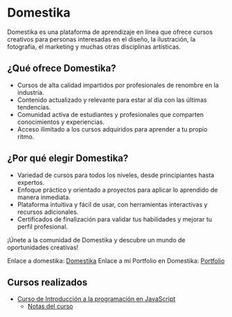 # Domestika

Domestika es una plataforma de aprendizaje en línea que ofrece cursos creativos para personas interesadas en el diseño, la ilustración, la fotografía, el marketing y muchas otras disciplinas artísticas.

## ¿Qué ofrece Domestika?

- Cursos de alta calidad impartidos por profesionales de renombre en la industria.
- Contenido actualizado y relevante para estar al día con las últimas tendencias.
- Comunidad activa de estudiantes y profesionales que comparten conocimientos y experiencias.
- Acceso ilimitado a los cursos adquiridos para aprender a tu propio ritmo.

## ¿Por qué elegir Domestika?

- Variedad de cursos para todos los niveles, desde principiantes hasta expertos.
- Enfoque práctico y orientado a proyectos para aplicar lo aprendido de manera inmediata.
- Plataforma intuitiva y fácil de usar, con herramientas interactivas y recursos adicionales.
- Certificados de finalización para validar tus habilidades y mejorar tu perfil profesional.

¡Únete a la comunidad de Domestika y descubre un mundo de oportunidades creativas!

Enlace a domestika: [Domestika](https://www.domestika.org/)
Enlace a mi Portfolio en Domestika: [Portfolio](https://www.domestika.org/es/lucianokatze)

## Cursos realizados

- [Curso de Introducción a la programación en JavaScript](Curso-de-introducción-a-la-programación-en-Javascript)
    - [Notas del curso](Curso-de-introducción-a-la-programación-en-Javascript/notas.md)